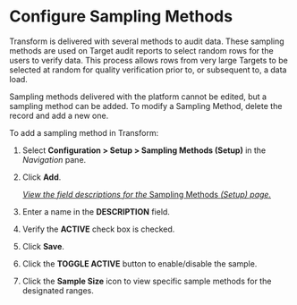 # Configure Sampling Methods

Transform is delivered with several methods to audit data. These
sampling methods are used on Target audit reports to select random rows
for the users to verify data. This process allows rows from very large
Targets to be selected at random for quality verification prior to, or
subsequent to, a data load.

Sampling methods delivered with the platform cannot be edited, but a
sampling method can be added. To modify a Sampling Method, delete the
record and add a new one.

To add a sampling method in Transform:

1.  Select **Configuration \> Setup \> Sampling Methods (Setup)** in the
    *Navigation* pane.

2.  Click **Add**.
    
    [*View the field descriptions for the* Sampling Methods *(Setup)
    page.*](../Page_Desc/Sampling_Methods_Setup.htm)

3.  Enter a name in the **DESCRIPTION** field.

4.  Verify the **ACTIVE** check box is checked.

5.  Click **Save**.

6.  Click the **TOGGLE ACTIVE** button to enable/disable the sample.

7.  Click the **Sample Size** icon to view specific sample methods for
    the designated ranges.
